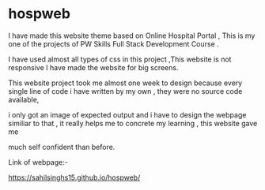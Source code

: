 # hospweb
I have made this website theme based on Online Hospital Portal , This is my one of the projects of PW Skills Full Stack Development Course .

I have used almost all types of css in this project ,This website is not responsive I have made the website for big screens.

This website project took me almost one week to design because every single line of code i have written by my own , they were no source code available,

i only got an image of expected output and i have to design the webpage similiar to that , it really helps me to concrete my learning , this website gave me

much self confident than before.

Link of webpage:-

https://sahilsinghs15.github.io/hospweb/
